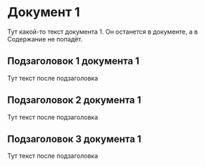 # Документ 1

Тут какой-то текст документа 1. Он останется в документе, а в Содержание не попадёт.

## Подзаголовок 1 документа 1

Тут текст после подзаголовка

## Подзаголовок 2 документа 1

Тут текст после подзаголовка

## Подзаголовок 3 документа 1

Тут текст после подзаголовка


